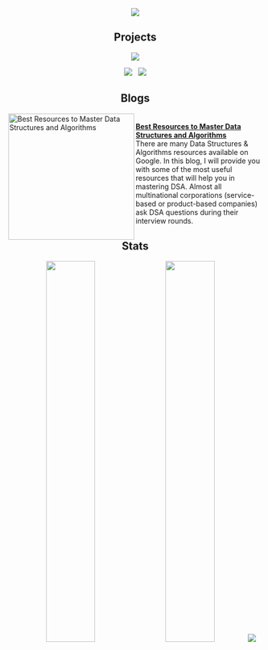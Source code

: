 <!-- <a id="raw-url" href="https://drive.google.com/drive/folders/10ntiSJbqdf3WCHgT9P0YnhzoAT7zMHvA?usp=sharing"><img src="https://img.shields.io/badge/DOWNLOAD-RESUME-black.svg?logo=docusign&logoColor=yellow&style=for-the-badge"/></a> -->
<!-- <a id="raw-url" href="https://leetcode.com/leet_satyam/"><img src="https://img.shields.io/badge/LeetCode-Profile-black.svg?logo=leetcode&logoColor=yellow&style=for-the-badge"/></a>
<a id="raw-url" href="https://auth.geeksforgeeks.org/user/gittysatyam/profile"><img src="https://img.shields.io/badge/GeeksForGeeks-Profile-black.svg?logo=GeeksforGeeks&logoColor=green&style=for-the-badge"/></a> -->

<p align="center">
<img src="https://user-images.githubusercontent.com/69134468/208145131-81c719be-e374-4ab1-87fb-e9d20a64c6af.png">
</p>

<!-- <h2 align="center">Hacktoberfest 2022</h2>
<p align = "center">
     <img width=90% height=90% src="https://holopin.me/geeky_satyam"/>
</p>
 -->

<h2 align="center">Projects</h2>

<p align = "center">
     <a href="https://github.com/Iamtripathisatyam/College-Portal"><img src="https://github-readme-stats.vercel.app/api/pin/?username=Iamtripathisatyam&repo=College-Portal&show_icons=true&theme=react&cache_seconds=30&hide_border=true"  /></a>
</p>

 <p align = "center">
     <a href="https://github.com/Iamtripathisatyam/Mini_Assistant"><img  src="https://github-readme-stats.vercel.app/api/pin/?username=Iamtripathisatyam&repo=Desktop_Virtual_Assistant&show_icons=true&theme=react&cache_seconds=30&hide_border=true"  /></a> &nbsp;
   <a href="https://github.com/Iamtripathisatyam/Covid-19_Cases_Visualization"><img src="https://github-readme-stats.vercel.app/api/pin/?username=Iamtripathisatyam&repo=Covid-19_Cases_Visualization&show_icons=true&theme=react&cache_seconds=30&hide_border=true" /></a>
</p>

<h2 align="center">Blogs</h2>
<p align="left">
     
<a href="https://www.showwcase.com/show/18647/best-resources-to-master-data-structures-and-algorithms" title="Best Resources to Master Data Structures and Algorithms"><img src="https://user-images.githubusercontent.com/69134468/208149571-712f9b22-9abe-487c-87b3-08da0647236b.png" alt="Best Resources to Master Data Structures and Algorithms" width="250px" align="left" /></a>

</br>
<a href="https://www.showwcase.com/show/18647/best-resources-to-master-data-structures-and-algorithms" title="Best Resources to Master Data Structures and Algorithms"><strong>Best Resources to Master Data Structures and Algorithms</strong></a></br>
There are many Data Structures & Algorithms resources available on Google. In this blog, I will provide you with some of the most useful resources that will help you in mastering DSA. Almost all multinational corporations (service-based or product-based companies) ask DSA questions during their interview rounds.
</p> 
     
     
     

<!--  <h2 align="center">&#128200; Coding Stats</h2>
<p align="center">
<img src="https://leetcard.jacoblin.cool/leet_satyam?ext=contest&border=1&theme=dark"/></a>
</p>
 -->


<h2 align="center">Stats</h2>
<p align="center">
  <img width="44%" src="https://github-readme-stats.vercel.app/api?username=Iamtripathisatyam&theme=react&cache_seconds=30&hide_border=true"/>&nbsp;&nbsp;&nbsp;
  <img width="44%" src="https://github-readme-streak-stats.herokuapp.com/?user=Iamtripathisatyam&theme=react&cache_seconds=30&hide_border=true"/>
  <img src="https://github-profile-summary-cards.vercel.app/api/cards/profile-details?username=Iamtripathisatyam&theme=dracula"/>
</p>















<!--
<h2 align="center"><img src="https://cdn.icon-icons.com/icons2/10/PNG/256/openfolderarrow_abierta_decarpetas_1558.png" width="20px"> Project Open for Contribution</h2>
<table align="center">
    <thead align="center">
        <tr border: 1px;>
            <td><b>Mini Projects</b></td>
            <td><b>🌟 Stars</b></td>
            <td><b>🍴 Forks</b></td>
            <td><b>🐛 Issues</b></td>
            <td><b>🔔 Pull Requests</b></td>
            <td><b>👨‍💻 Language</b></td>
        </tr>
     </thead>
    <tbody>
         <tr>
            <td><a href="https://github.com/Iamtripathisatyam/Mini_Assistant"</a><b>Virtual Assistant</b></td>
            <td><img alt="Stars"src="https://img.shields.io/github/stars/Iamtripathisatyam/Mini_Assistant?style=flat-square&labelColor=343b41"/></td>
            <td><img alt="Forks"src="https://img.shields.io/github/forks/Iamtripathisatyam/Mini_Assistant?style=flat-square&labelColor=343b41"/></td>
            <td><img alt="Issues"src="https://img.shields.io/github/issues/Iamtripathisatyam/Mini_Assistant?style=flat-square&labelColor=343b41"/></td>
            <td><img alt="Pull Requests"src="https://img.shields.io/github/issues-pr/Iamtripathisatyam/Mini_Assistant?style=flat-square"/></td>
            <td><img alt="Language"src="https://img.shields.io/github/languages/top/Iamtripathisatyam/Mini_Assistant?label=Python&style=flat-square"/></td>
        </tr>
    </tbody>        
</table>
-->

